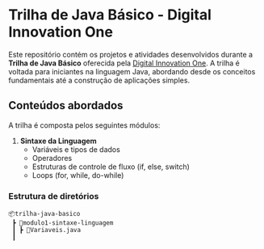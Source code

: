 # Trilha de Java Básico - Digital Innovation One

Este repositório contém os projetos e atividades desenvolvidos durante a **Trilha de Java Básico** oferecida pela [Digital Innovation One](https://www.dio.me/). A trilha é voltada para iniciantes na linguagem Java, abordando desde os conceitos fundamentais até a construção de aplicações simples.

## Conteúdos abordados

A trilha é composta pelos seguintes módulos:

1. **Sintaxe da Linguagem**
   - Variáveis e tipos de dados
   - Operadores
   - Estruturas de controle de fluxo (if, else, switch)
   - Loops (for, while, do-while)


### Estrutura de diretórios

```plaintext
📦trilha-java-basico
 ┣ 📂modulo1-sintaxe-linguagem
 ┃ ┣ 📜Variaveis.java
 ┃ 
